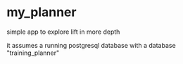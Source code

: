 my_planner
==========

simple app to explore lift in more depth

it assumes a running postgresql database with a database "training_planner"
